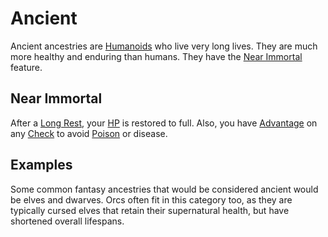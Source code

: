 # Ancient

Ancient ancestries are [Humanoids](../../../Resources%20for%20GMs/Creatures/Creature%20Types/Humanoid.md) who live very long lives. They are much more healthy and enduring than humans. They have the [Near Immortal](Ancient.md#Near%20Immortal) feature.

## Near Immortal

After a [Long Rest](../../../Game%20Procedures/Core%20Procedures/Resting.md#Long%20Rest), your [HP](../../Derived%20Statistics/Health%20Points.md) is restored to full. Also, you have [Advantage](../../../Game%20Procedures/Die%20Rolling%20Mechanics/Advantage.md) on any [Check](../../../Game%20Procedures/Core%20Procedures/Check.md) to avoid [Poison](../../../Game%20Procedures/Conditions/Poisoned.md) or disease.

## Examples

Some common fantasy ancestries that would be considered ancient would be elves and dwarves. Orcs often fit in this category too, as they are typically cursed elves that retain their supernatural health, but have shortened overall lifespans.

